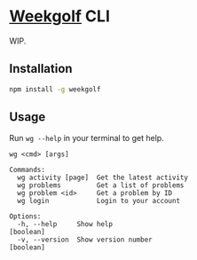 # [Weekgolf](https://weekgolf.net) CLI

WIP.

## Installation

```sh
npm install -g weekgolf
```

## Usage

Run `wg --help` in your terminal to get help.

```
wg <cmd> [args]

Commands:
  wg activity [page]  Get the latest activity
  wg problems         Get a list of problems
  wg problem <id>     Get a problem by ID
  wg login            Login to your account

Options:
  -h, --help     Show help                                             [boolean]
  -v, --version  Show version number                                   [boolean]
```
